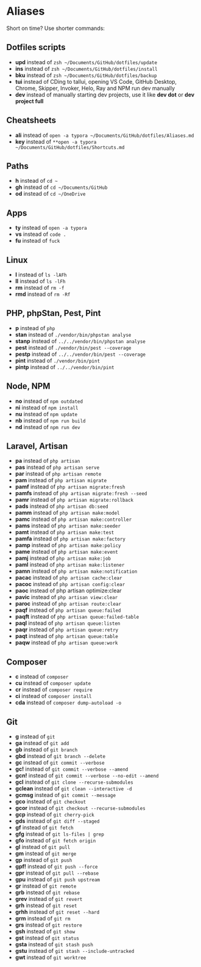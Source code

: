 # Aliases

Short on time? Use shorter commands:

## Dotfiles scripts

- **upd** instead of `zsh ~/Documents/GitHub/dotfiles/update`
- **ins** instead of `zsh ~/Documents/GitHub/dotfiles/install`
- **bku** instead of `zsh ~/Documents/GitHub/dotfiles/backup`
- **tui** instead of CDing to tallui, opening VS Code, GitHub Desktop, Chrome, Skipper, Invoker, Helo, Ray and NPM run dev manually
- **dev** instead of manually starting dev projects, use it like **dev dot** or **dev project full**

## Cheatsheets

- **ali** instead of `open -a typora ~/Documents/GitHub/dotfiles/Aliases.md`
- **key** instead of `**open -a typora ~/Documents/GitHub/dotfiles/Shortcuts.md`

## Paths

- **h** instead of `cd ~`
- **gh** instead of `cd ~/Documents/GitHub`
- **od** instead of `cd ~/OneDrive`

## Apps

- **ty** instead of `open -a typora`
- **vs** instead of `code .`
- **fu** instead of `fuck`

## Linux

- **l** instead of `ls -lAFh`
- **ll** instead of `ls -lFh`
- **rm** instead of `rm -f`
- **rmd** instead of `rm -Rf`

## PHP, phpStan, Pest, Pint

- **p** instead of `php`
- **stan** instead of `./vendor/bin/phpstan analyse`
- **stanp** instead of `../../vendor/bin/phpstan analyse`
- **pest** instead of `./vendor/bin/pest --coverage`
- **pestp** instead of `../../vendor/bin/pest --coverage`
- **pint** instead of `./vendor/bin/pint`
- **pintp** instead of `../../vendor/bin/pint`

## Node, NPM

- **no** instead of `npm outdated`
- **ni** instead of `npm install`
- **nu** instead of `npm update`
- **nb** instead of `npm run build`
- **nd** instead of `npm run dev`

## Laravel, Artisan

- **pa** instead of `php artisan`
- **pas** instead of `php artisan serve`
- **par** instead of `php artisan remote`
- **pam** instead of `php artisan migrate`
- **pamf** instead of `php artisan migrate:fresh`
- **pamfs** instead of `php artisan migrate:fresh --seed`
- **pamr** instead of `php artisan migrate:rollback`
- **pads** instead of `php artisan db:seed`
- **pamm** instead of `php artisan make:model`
- **pamc** instead of `php artisan make:controller`
- **pams** instead of `php artisan make:seeder`
- **pamt** instead of `php artisan make:test`
- **pamfa** instead of `php artisan make:factory`
- **pamp** instead of `php artisan make:policy`
- **pame** instead of `php artisan make:event`
- **pamj** instead of `php artisan make:job`
- **paml** instead of `php artisan make:listener`
- **pamn** instead of `php artisan make:notification`
- **pacac** instead of `php artisan cache:clear`
- **pacoc** instead of `php artisan config:clear`
- **paoc** instead of php artisan optimize:clear
- **pavic** instead of `php artisan view:clear`
- **paroc** instead of `php artisan route:clear`
- **paqf** instead of `php artisan queue:failed`
- **paqft** instead of `php artisan queue:failed-table`
- **paql** instead of `php artisan queue:listen`
- **paqr** instead of `php artisan queue:retry`
- **paqt** instead of `php artisan queue:table`
- **paqw** instead of `php artisan queue:work`

## Composer

- **c** instead of `composer`
- **cu** instead of `composer update`
- **cr** instead of `composer require`
- **ci** instead of `composer install`
- **cda** instead of `composer dump-autoload -o`

## Git

- **g** instead of `git`
- **ga** instead of `git add`
- **gb** instead of `git branch`
- **gbd** instead of `git branch --delete`
- **gc** instead of `git commit --verbose`
- **gc!** instead of `git commit --verbose --amend`
- **gcn!** instead of `git commit --verbose --no-edit --amend`
- **gcl** instead of `git clone --recurse-submodules`
- **gclean** instead of `git clean --interactive -d`
- **gcmsg** instead of `git commit --message`
- **gco** instead of `git checkout`
- **gcor** instead of `git checkout --recurse-submodules`
- **gcp** instead of `git cherry-pick`
- **gds** instead of `git diff --staged`
- **gf** instead of `git fetch`
- **gfg** instead of `git ls-files | grep`
- **gfo** instead of `git fetch origin`
- **gl** instead of `git pull`
- **gm** instead of `git merge`
- **gp** instead of `git push`
- **gpf!** instead of `git push --force`
- **gpr** instead of `git pull --rebase`
- **gpu** instead of `git push upstream`
- **gr** instead of `git remote`
- **grb** instead of `git rebase`
- **grev** instead of `git revert`
- **grh** instead of `git reset`
- **grhh** instead of `git reset --hard`
- **grm** instead of `git rm`
- **grs** instead of `git restore`
- **gsh** instead of `git show`
- **gst** instead of `git status`
- **gsta** instead of `git stash push`
- **gstu** instead of `git stash --include-untracked`
- **gwt** instead of `git worktree`
